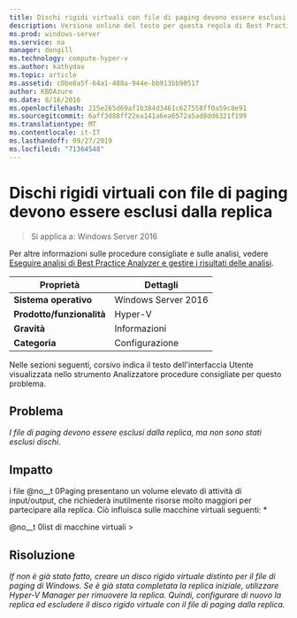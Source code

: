 ```yaml
---
title: Dischi rigidi virtuali con file di paging devono essere esclusi dalla replica
description: Versione online del testo per questa regola di Best Practices Analyzer.
ms.prod: windows-server
ms.service: na
manager: dongill
ms.technology: compute-hyper-v
ms.author: kathydav
ms.topic: article
ms.assetid: c0be8a5f-64a1-488a-944e-bb913bb90517
author: KBDAzure
ms.date: 8/16/2016
ms.openlocfilehash: 215e265d69af1b384d3461c627558ff0a59c8e91
ms.sourcegitcommit: 6aff3d88ff22ea141a6ea6572a5ad8dd6321f199
ms.translationtype: MT
ms.contentlocale: it-IT
ms.lasthandoff: 09/27/2019
ms.locfileid: "71364548"
---
```

# <a name="virtual-hard-disks-with-paging-files-should-be-excluded-from-replication"></a>Dischi rigidi virtuali con file di paging devono essere esclusi dalla replica

>Si applica a: Windows Server 2016

Per altre informazioni sulle procedure consigliate e sulle analisi, vedere [Eseguire analisi di Best Practice Analyzer e gestire i risultati delle analisi](https://go.microsoft.com/fwlink/p/?LinkID=223177).  
  
|Proprietà|Dettagli|  
|-|-|  
|**Sistema operativo**|Windows Server 2016|  
|**Prodotto/funzionalità**|Hyper-V|  
|**Gravità**|Informazioni|  
|**Categoria**|Configurazione|  
  
Nelle sezioni seguenti, corsivo indica il testo dell'interfaccia Utente visualizzata nello strumento Analizzatore procedure consigliate per questo problema.  
  
## <a name="issue"></a>Problema  
*I file di paging devono essere esclusi dalla replica, ma non sono stati esclusi dischi.*  
  
## <a name="impact"></a>Impatto  
i file @no__t 0Paging presentano un volume elevato di attività di input/output, che richiederà inutilmente risorse molto maggiori per partecipare alla replica. Ciò influisca sulle macchine virtuali seguenti: *  
  
@no__t 0list di macchine virtuali >  
  
## <a name="resolution"></a>Risoluzione  
*If non è già stato fatto, creare un disco rigido virtuale distinto per il file di paging di Windows. Se è già stata completata la replica iniziale, utilizzare Hyper-V Manager per rimuovere la replica. Quindi, configurare di nuovo la replica ed escludere il disco rigido virtuale con il file di paging dalla replica.*  
  


